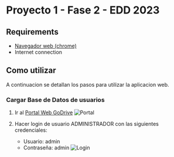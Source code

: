 # Proyecto 1 - Fase 2 - EDD 2023

## Requirements

- [Navegador web (chrome)](https://www.google.com/intl/es-419/chrome/)
- Internet connection

## Como utilizar

A continuacion se detallan los pasos para utilizar la aplicacion web.

### Cargar Base de Datos de usuarios

1. Ir al [Portal Web GoDrive](https://jonatangonzalez0.github.io/EDD_1S2023_PY_201900570/)
    ![Portal](https://imgur.com/jL5REyQ)

2. Hacer login de usuario ADMINISTRADOR con las siguientes credenciales:

    - Usuario: admin
    - Contraseña: admin
![Login](https://imgur.com/pGPPEaw)
